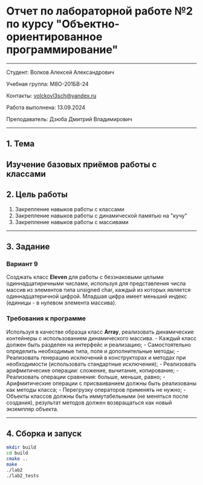 # Отчет по лабораторной работе №2 по курсу "Объектно-ориентированное программирование"

---

Студент: Волков Алексей Александрович

Учебная группа: M8О-201БВ-24

Контакты: volckovl3sch@yandex.ru

Работа выполнена: 13.09.2024

Преподаватель: Дзюба Дмитрий Владимирович

---

## 1. Тема
Изучение базовых приёмов работы с классами
---

## 2. Цель работы
1. Закрепление навыков работы с классами
2. Закрепление навыков работы с динамической памятью на "кучу"
3. Закрепление навыков работы с массивами

---

## 3. Задание
### Вариант 9
Созджать класс **Eleven** для работы с беззнаковыми целыми одиннадцатиричными числами, используя для представления числа массив из элементов типа unsigned char, каждый из которых является одиннадцатеричной цифрой. Младшая цифра имеет меньший индекс (единицы - в нулевом элемента массива).

### Требования к программе
Используя в качестве образца класс **Array**, реализовать динамические контейнеры с использованием динамического массива.
    - Каждый класс должен быть разделен на интерфейс и реализацию;
    - Самостоятельно определить необходимые типа, поля и дополнительные методы;
    - Реализовать генерацию исключений в конструкторах и методах при необходимости (использовать стандартные исключения);
    - Реализовать арифмитичесике операции: сложение, вычитание, копирование;
    - Реализовать операции сравнения: больше, меньше, равно;
    - Арифмитические операции с присваиванием должны быть реализованы как методы класса;
    - Перегрузку операторов применять не нужно;
    - Объекты классов должны быть иммутабельными (не меняться после создания), результат методов должен возвращаться как новый экземпляр объекта.

---

## 4. Cборка и запуск
```bash
mkdir build
cd build
cmake ..
make
./lab2
./lab2_tests
```